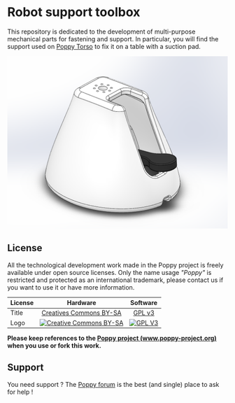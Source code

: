 # Robot support toolbox

This repository is dedicated to the development of multi-purpose mechanical parts for fastening and support. In particular, you will find the support used on [Poppy Torso](https://github.com/poppy-project/poppy-torso) to fix it on a table with a suction pad.

![](capture_solidworks.PNG)


## License

All the technological development work made in the Poppy project is freely available under open source licenses. Only the name usage *"Poppy"* is restricted and protected as an international trademark, please contact us if you want to use it or have more information.

|   License     |     Hardware    |   Software      |
| ------------- | :-------------: | :-------------: |
| Title  | [Creatives Commons BY-SA](http://creativecommons.org/licenses/by-sa/4.0/)  |[GPL v3](http://www.gnu.org/licenses/gpl.html)  |
| Logo  | [![Creative Commons BY-SA](https://i.creativecommons.org/l/by-sa/4.0/88x31.png) ](http://creativecommons.org/licenses/by-sa/4.0/)  |[![GPL V3](https://www.gnu.org/graphics/gplv3-88x31.png)](http://www.gnu.org/licenses/gpl.html)  |


**Please keep references to the [Poppy project (www.poppy-project.org)](https://www.poppy-project.org/) when you use or fork this work.**


## Support
You need support ?
The [Poppy forum](https://forum.poppy-project.org) is the best (and single) place to ask for help !
